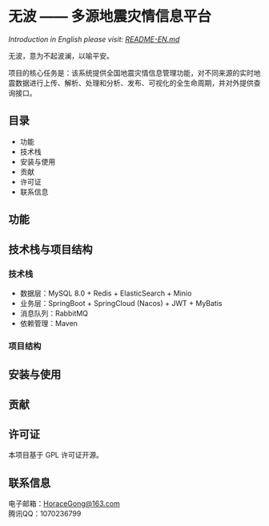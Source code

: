 # 无波 —— 多源地震灾情信息平台

*Introduction in English please visit: [README-EN.md](README-EN.md)*

无波，意为不起波澜，以喻平安。

项目的核心任务是：该系统提供全国地震灾情信息管理功能，对不同来源的实时地震数据进行上传、解析、处理和分析、发布、可视化的全生命周期，并对外提供查询接口。

## 目录
 - 功能
 - 技术栈
 - 安装与使用
 - 贡献
 - 许可证
 - 联系信息

## 功能

## 技术栈与项目结构

### 技术栈

- 数据层：MySQL 8.0 + Redis + ElasticSearch + Minio
- 业务层：SpringBoot + SpringCloud (Nacos) + JWT + MyBatis
- 消息队列：RabbitMQ
- 依赖管理：Maven

### 项目结构

## 安装与使用

## 贡献

## 许可证
本项目基于 GPL 许可证开源。

## 联系信息
电子邮箱：HoraceGong@163.com  
腾讯QQ：1070236799